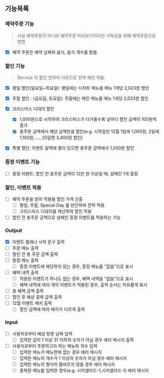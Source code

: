 ## 기능목록

### 예약주문 기능

> 사실 예약주문이 아니라 예약주문 미리보기이지만 가독성을 위해 예약주문으로 명명

- [x]  예약 주문은 예약 날짜와 음식, 음식 개수를 받음

### 할인 기능

> Service 각 할인 전략이 다르므로 전략 패턴 적용.


- [x]  평일 할인(일요일~목요일): 평일에는 디저트 메뉴를 메뉴 1개당 2,023원 할인
- [x]  주말 할인 : (금요일, 토요일): 주말에는 메인 메뉴를 메뉴 1개당 2,023원 할인
- [x]  크리스마스 디데이 할인
   - [x]  1,000원으로 시작하여 크리스마스가 다가올수록 날마다 할인 금액이 100원씩 증가
   - [x]  총주문 금액에서 해당 금액만큼 할인(e.g. 시작일인 12월 1일에 1,000원, 2일에 1,100원, ..., 25일엔 3,400원 할인)
- [x]  특별 할인: 이벤트 달력에 별이 있으면 총주문 금액에서 1,000원 할인



### 증정 이벤트 기능

- [ ]  증정 이벤트: 할인 전 총주문 금액이 12만 원 이상일 때, 샴페인 1개 증정

### 할인, 이벤트 적용
- [ ]  예약 주문을 받아 적용될 할인 가격 산출
   - [ ]  평일, 주말, Special Day 를 판단하여 전략 적용.
   - [ ]  크리스마스 디데이를 계산하여 할인 적용
- [ ]  할인 전 총주문 금액으로 샴페인 증정 이벤트를 적용하는 기능
### Output

- [x]  이벤트 플래너 시작 문구 출력
- [ ]  주문 메뉴 출력
- [ ]  할인 전 총 주문 금액 출력
- [ ]  증정 메뉴 출력
   - [ ]  증정 이벤트에 해당하지 않는 경우, 증정 메뉴를 "없음"으로 표시
- [ ]  혜택 내역 출력
   - [ ]  적용된 이벤트가 하나도 없는 경우, 혜택 내역을 "없음"으로 표시
   - [ ]  혜택 내역에 여러 개의 이벤트가 적용된 경우, 출력 순서는 자유롭게 표시
- [ ]  총 혜택 금액 출력
- [ ]  할인 후 예상 결제 금액 출력
- [ ]  12월 이벤트 배지 출력
   - [ ]  할인 금액에 따라 배지가 다르게 출력

### Input

- [ ]  사용자로부터 예상 방문 날짜 입력
   - [ ]  입력한 값이 1 이상 31 이하의 숫자가 아닐 경우 에러 메시지 출력
- [ ]  사용자로부터 주문하고자 하는 메뉴와 개수 입력
   - [ ]  입력한 메뉴가 메뉴판에 없는 경우 에러 메시지
   - [ ]  입력한 메뉴의 개수가 1 이상의 숫자가 아닐 경우 에러 메시지
   - [ ]  입력한 메뉴의 형식이 올바르지 않을 경우 에러 메시지
   - [ ]  중복된 메뉴를 입력한 경우(e.g. 시저샐러드-1,시저샐러드-1) 에러 메시지
